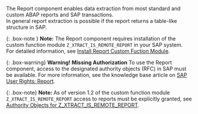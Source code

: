 
The Report component enables data extraction from most standard and custom ABAP reports and SAP transactions. <br>
In general report extraction is possible if the report returns a table-like structure in SAP. 

{: .box-note }
**Note:** The Report component requires installation of the custom function module `Z_XTRACT_IS_REMOTE_REPORT` in your SAP system. For detailed information, see [Install Report Custom Fuction Module](./sap-customizing/install-report-custom-function-module).

{: .box-warning}
**Warning!** **Missing Authorization**
To use the Report component, access to the designated authority objects (RFC) in SAP must be available.
For more information, see the knowledge base article on [SAP User Rights: Report](https://kb.theobald-software.com/sap/authority-objects-sap-user-rights#report).

{: .box-note}
**Note:** As of version 1.2 of the custom function module `Z_XTRACT_IS_REMOTE_REPORT` access to reports must be explicitly granted, see [Authority Objects for Z_XTRACT_IS_REMOTE_REPORT](./sap-customizing/install-report-custom-function-module#authority-objects-for-z_xtract_is_remote_report).